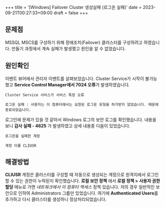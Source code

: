 +++
title = '[Windows] Failover Cluster 생성실패 (로그온 실패)'
date = 2023-09-21T00:27:33+09:00
draft = false
+++

## 문제점

MSSQL MSCS를 구성하기 위해 장애조치(Failover) 클러스터를 구성하려고 하였습니다.
만들기 과정에서 계속 실패가 발생했고 원인을 알 수 없었습니다.

## 원인확인

이벤트 뷰어에서 관리자 이벤트를 살펴보았습니다.
Cluster Service가 시작이 불가능했고 **Service Control Manager에서 7024 오류**가 발생하였습니다.

```
Cluster Service 서비스가 서비스 특정 오류

로그온 실패 : 사용자는 이 컴퓨터에서는 요청된 로그온 유형을 허가받지 않았습니다. 때문에 종료되었습니다.
```

로그인에 문제가 있을 것 같아서 Windows 로그의 보안 로그를 확인했습니다.
내용을 보니 **감사 실패 - 4625** 가 발생하였고 상세 내용중 다음이 있었습니다.

```
로그온을 실패한 계정

계정 이름 CLIUSR
```

## 해결방법

**CLIUSR** 계정은 클러스터를 구성할 때 자동으로 생성되는 계정으로 원격지에서 로그인 할 수 있는 권한이 누락된지 확인했습니다.
**로컬 보안 정책** 에서 **로컬 정책 > 사용자 권한 할당** 메뉴로 가면 _네트워크에서 이 컴퓨터 액세스_ 정책 있습니다.
저의 경우 일반적인 보안으로 인하여 Administrators 그룹만 있었습니다.
여기에 **Authenticated Users**를 추가하고 다시 클러스터를 생성하니 정상처리되었습니다.